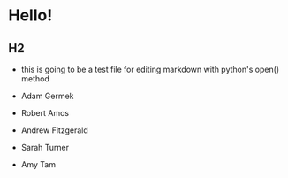 # Hello!

## H2

- this is going to be a test file for editing markdown with python's open() method

- Adam Germek
- Robert Amos 
- Andrew Fitzgerald
- Sarah Turner
- Amy Tam 
